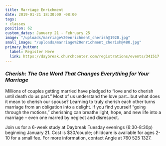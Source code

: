 ```yaml
---
title: Marriage Enrichment
date: 2019-01-21 18:30:00 -08:00
tags:
- classes
position: 62
custom_dates: January 21 - February 25
image: "/uploads/marriage%20enrichment_cherish@1920.jpg"
small_image: "/uploads/marriage%20enrichment_cherish@480.jpg"
primary_button:
  label: Register Here
  link: https://daybreak.churchcenter.com/registrations/events/341517
---
```


### *Cherish: The One Word That Changes Everything for Your Marriage* 
Millions of couples getting married have pledged to “love and to cherish until death do us part.” Most of us understand the love part…but what does it mean to cherish our spouse? Learning to truly cherish each other turns marriage from an obligation into a delight. If you find yourself “going through the motions,” cherishing can breathe light, hope, and new life into a marriage – even one marred by neglect and disrespect.

Join us for a 6-week study at Daybreak Tuesday evenings (6:30-8:30p) beginning January 21. Cost is $30/couple; childcare is available for ages 2-10 for a small fee. For more information, contact Angie at 760 525 1327.